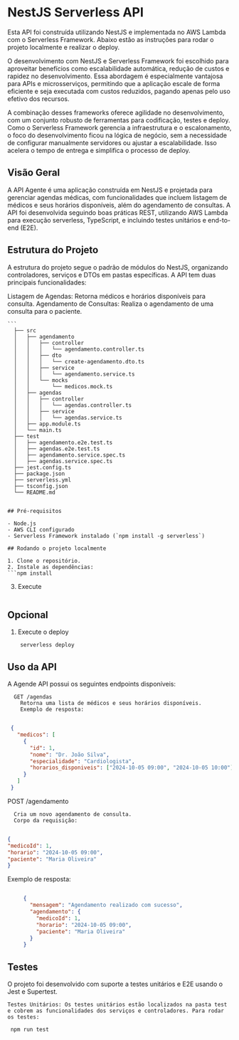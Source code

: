 # NestJS Serverless API

Esta API foi construída utilizando NestJS e implementada no AWS Lambda com o Serverless Framework. Abaixo estão as instruções para rodar o projeto localmente e realizar o deploy.

O desenvolvimento com NestJS e Serverless Framework foi escolhido para aproveitar benefícios como escalabilidade automática, redução de custos e rapidez no desenvolvimento. Essa abordagem é especialmente vantajosa para APIs e microsserviços, permitindo que a aplicação escale de forma eficiente e seja executada com custos reduzidos, pagando apenas pelo uso efetivo dos recursos.

A combinação desses frameworks oferece agilidade no desenvolvimento, com um conjunto robusto de ferramentas para codificação, testes e deploy. Como o Serverless Framework gerencia a infraestrutura e o escalonamento, o foco do desenvolvimento ficou na lógica de negócio, sem a necessidade de configurar manualmente servidores ou ajustar a escalabilidade. Isso acelera o tempo de entrega e simplifica o processo de deploy.

## Visão Geral

A API Agente é uma aplicação construída em NestJS e projetada para gerenciar agendas médicas, com funcionalidades que incluem listagem de médicos e seus horários disponíveis, além do agendamento de consultas. A API foi desenvolvida seguindo boas práticas REST, utilizando AWS Lambda para execução serverless, TypeScript, e incluindo testes unitários e end-to-end (E2E).

## Estrutura do Projeto

A estrutura do projeto segue o padrão de módulos do NestJS, organizando controladores, serviços e DTOs em pastas específicas. A API tem duas principais funcionalidades:

   Listagem de Agendas: Retorna médicos e horários disponíveis para consulta.
   Agendamento de Consultas: Realiza o agendamento de uma consulta para o paciente.

    ```
      ├── src
      │   ├── agendamento
      │   │   ├── controller
      │   │   │   └── agendamento.controller.ts
      │   │   ├── dto
      │   │   │   └── create-agendamento.dto.ts
      │   │   ├── service
      │   │   │   └── agendamento.service.ts
      │   │   └── mocks
      │   │       └── medicos.mock.ts
      │   ├── agendas
      │   │   ├── controller
      │   │   │   └── agendas.controller.ts
      │   │   ├── service
      │   │   │   └── agendas.service.ts
      │   ├── app.module.ts
      │   └── main.ts
      ├── test
      │   ├── agendamento.e2e.test.ts
      │   ├── agendas.e2e.test.ts
      │   ├── agendamento.service.spec.ts
      │   ├── agendas.service.spec.ts
      ├── jest.config.ts
      ├── package.json
      ├── serverless.yml
      ├── tsconfig.json
      └── README.md
   ```

## Pré-requisitos

- Node.js
- AWS CLI configurado
- Serverless Framework instalado (`npm install -g serverless`)

## Rodando o projeto localmente

1. Clone o repositório.
2. Instale as dependências:
   ```npm install
   ```

3. Execute
   ```serverless offline

## Opcional

1. Execute o deploy 
  ```
      serverless deploy
   ```
## Uso da API

A Agende API possui os seguintes endpoints disponíveis:

      GET /agendas
        Retorna uma lista de médicos e seus horários disponíveis.
        Exemplo de resposta:

   ```json

    {
      "medicos": [
        {
          "id": 1,
          "nome": "Dr. João Silva",
          "especialidade": "Cardiologista",
          "horarios_disponiveis": ["2024-10-05 09:00", "2024-10-05 10:00"]
        }
      ]
    }
```
   POST /agendamento

      Cria um novo agendamento de consulta.
      Corpo da requisição:

   ```json

   {
   "medicoId": 1,
   "horario": "2024-10-05 09:00",
   "paciente": "Maria Oliveira"
   }
```
Exemplo de resposta:

   ```json

        {
          "mensagem": "Agendamento realizado com sucesso",
          "agendamento": {
            "medicoId": 1,
            "horario": "2024-10-05 09:00",
            "paciente": "Maria Oliveira"
          }
        }
```
## Testes

O projeto foi desenvolvido com suporte a testes unitários e E2E usando o Jest e Supertest.

    Testes Unitários: Os testes unitários estão localizados na pasta test e cobrem as funcionalidades dos serviços e controladores. Para rodar os testes:
   
   ```
    npm run test
